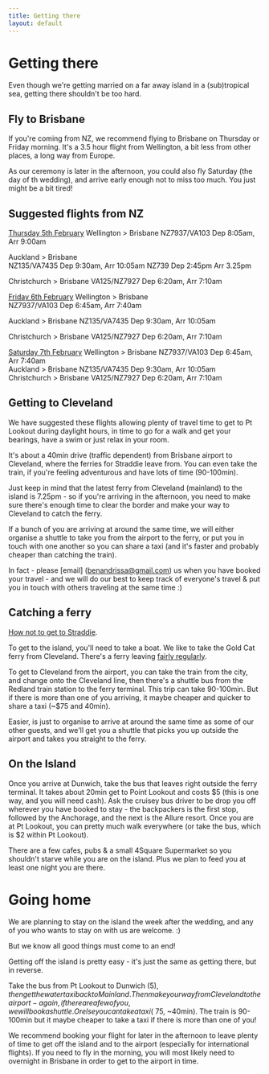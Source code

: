 ```yaml
---
title: Getting there
layout: default
---
```


# Getting there

Even though we're getting married on a far away island in a (sub)tropical sea, getting there shouldn't be too hard.

## Fly to Brisbane

If you're coming from NZ, we recommend flying to Brisbane on Thursday or Friday morning. It's a 3.5 hour flight from Wellington, a bit less from other places, a long way from Europe.

As our ceremony is later in the afternoon, you could also fly Saturday (the day of th wedding), and arrive early enough not to miss too much. You just might be a bit tired!

## Suggested flights from NZ

<u>Thursday 5th February</u>
Wellington  > Brisbane
NZ7937/VA103 Dep 8:05am, Arr 9:00am
<div>
</div><div>Auckland  > Brisbane</div><div>NZ135/VA7435 Dep 9:30am, Arr 10:05am
NZ739 Dep 2:45pm Arr 3.25pm

Christchurch  > Brisbane
 VA125/NZ7927 Dep 6:20am, Arr 7:10am</div><div>
<u>Friday 6th February</u>
Wellington  > Brisbane<div>NZ7937/VA103 Dep 6:45am, Arr 7:40am
</div><div>
</div><div>Auckland  > Brisbane
NZ135/VA7435 Dep 9:30am, Arr 10:05am

Christchurch  > Brisbane
 VA125/NZ7927  Dep 6:20am, Arr 7:10am</div><div> 
</div><div><u>Saturday 7th February</u>
Wellington  > Brisbane
 NZ7937/VA103 Dep 6:45am, Arr 7:40am
</div><div>
</div><div>Auckland  > Brisbane
 NZ135/VA7435 Dep 9:30am, Arr 10:05am</div><div>
</div><div>Christchurch  > Brisbane 
 VA125/NZ7927  Dep 6:20am, Arr 7:10am</div><div>
 
 ## Getting to Cleveland

We have suggested these flights allowing plenty of travel time to get to Pt Lookout during daylight hours, in time to go for a walk and get your bearings, have a swim or just relax in your room. 

It's about a 40min drive (traffic dependent) from Brisbane airport to Cleveland, where the ferries for Straddie leave from. You can even take the train, if you're feeling adventurous and have lots of time (90-100min). 

Just keep in mind that the latest ferry from Cleveland (mainland) to the island is 7.25pm - so if you're arriving in the afternoon, you need to make sure there's enough time to clear the border and make your way to Cleveland to catch the ferry.

If a bunch of you are arriving at around the same time, we will either organise a shuttle to take you from the airport to the ferry, or put you in touch with one another so you can share a taxi (and it's faster and probably cheaper than catching the train).

In fact - please [email] (benandrissa@gmail.com) us when you have booked your travel - and we will do our best to keep track of everyone's travel & put you in touch with others traveling at the same time :)
 
</div><div>
</div><div>
</div><div>
 
</div></div>

## Catching a ferry

[How not to get to Straddie](http://www.sunshinecoastdaily.com.au/news/how-not-get-straddie/1307903/).

To get to the island, you'll need to take a boat. We like to take the Gold Cat ferry from Cleveland. There's a ferry leaving [fairly regularly](http://www.flyer.com.au/timetable-a-prices.html).

To get to Cleveland from the airport, you can take the train from the city, and change onto the Cleveland line, then there's a shuttle bus from the Redland train station to the ferry terminal. This trip can take 90-100min. But if there is more than one of you arriving, it maybe cheaper and quicker to share a taxi (~$75 and 40min).

Easier, is just to organise to arrive at around the same time as some of our other guests, and we'll get you a shuttle that picks you up outside the airport and takes you straight to the ferry. 

## On the Island

Once you arrive at Dunwich, take the bus that leaves right outside the ferry terminal. It takes about 20min get to Point Lookout and costs $5 (this is one way, and you will need cash). Ask the cruisey bus driver to be drop you off wherever you have booked to stay - the backpackers is the first stop, followed by the Anchorage, and the next is the Allure resort. Once you are at Pt Lookout, you can pretty much walk everywhere (or take the bus, which is $2 within Pt Lookout).

There are a few cafes, pubs &amp; a small 4Square Supermarket so you shouldn't starve while you are on the island. Plus we plan to feed you at least one night you are there.

# Going home

We are planning to stay on the island the week after the wedding, and any of you who wants to stay on with us are welcome. :)

But we know all good things must come to an end!

Getting off the island is pretty easy - it's just the same as getting there, but in reverse. 

Take the bus from Pt Lookout to Dunwich ($5), then get the water taxi back to Mainland. Then make your way from Cleveland to the airport - again, if there are a few of you, we will book a shuttle. Or else you can take a taxi (~$75, ~40min). The train is 90-100min but it maybe cheaper to take a taxi if there is more than one of you!

We recommend booking your flight for later in the afternoon to leave plenty of time to get off the island and to the airport (especially for international flights). If you need to fly in the morning, you will most likely need to overnight in Brisbane in order to get to the airport in time.
